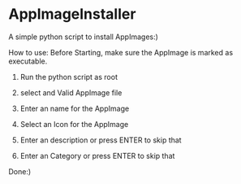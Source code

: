 # AppImageInstaller
A simple python script to install AppImages:)

How to use: 
Before Starting, make sure the AppImage is marked as executable.

1. Run the python script as root
    
2. select and Valid AppImage file
    
3. Enter an name for the AppImage
    
4. Select an Icon for the AppImage
    
5. Enter an description or press ENTER to skip that
    
6. Enter an Category or press ENTER to skip that
    
Done:)
